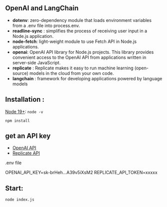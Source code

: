 
## OpenAI and LangChain

- **dotenv**: zero-dependency module that loads environment variables from a .env file into process.env.
- **readline-sync** : simplifies the process of receiving user input in a Node.js application. 
- **node-fetch**: light-weight module to use Fetch API in Node.js applications.
- **openai**: OpenAI API library for Node.js projects. This library provides convenient access to the OpenAI API from applications written in server-side JavaScript.
- **replicate** : Replicate makes it easy to run machine learning (open-source) models in the cloud from your own code.
- **langchain** : framework for developing applications powered by language models

## Installation :

[Node 19+](https://nodejs.org/en/download):
`node -v`

`npm install`

## get an API key 

* [OpenAI API](https://platform.openai.com/account/api-keys)
* [Replicate API](https://replicate.com/account/api-tokens)

.env file

OPENAI_API_KEY=sk-brHeh...A39v5iXsM2
REPLICATE_API_TOKEN=xxxxx

## Start:
`node index.js`



